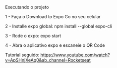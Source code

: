 Executando o projeto

1 - Faça o Download to Expo Go no seu celular

2 - Installe expo global: npm install --global expo-cli

3 - Rode o expo: expo start

4 - Abra o aplicativo expo e escaneie o QR Code

Tutorial seguido: https://www.youtube.com/watch?v=ApSHnjXeAq0&ab_channel=Rocketseat
